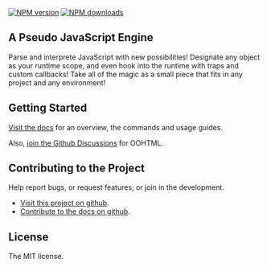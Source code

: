 
<!-- BADGES/ -->

<span class="badge-npmversion"><a href="https://npmjs.org/package/@webqit/subscript" title="View this project on NPM"><img src="https://img.shields.io/npm/v/@webqit/subscript.svg" alt="NPM version" /></a></span> <span class="badge-npmdownloads"><a href="https://npmjs.org/package/@webqit/subscript" title="View this project on NPM"><img src="https://img.shields.io/npm/dm/@webqit/subscript.svg" alt="NPM downloads" /></a></span>

<!-- /BADGES -->

## A Pseudo JavaScript Engine

Parse and interprete JavaScript with new possibilities! Designate any object as your runtime scope, and even hook into the runtime with traps and custom callbacks! Take all of the magic as a small piece that fits in any project and any environment!

## Getting Started

[Visit the docs](docs) for an overview, the commands and usage guides.

<html-import data-id="quickstart" template="@layout/quickstart"></html-import>

Also, [join the Github Discussions](https://github.com/webqit/subscript/discussions) for OOHTML.

## Contributing to the Project

Help report bugs, or request features; or join in the development.

+ [Visit this project on github](https://github.com/webqit/subscript).
+ [Contribute to the docs on github](https://github.com/webqit/webqit-tooling.docs/edit/master/subscript/docs).

## License

The MIT license.
